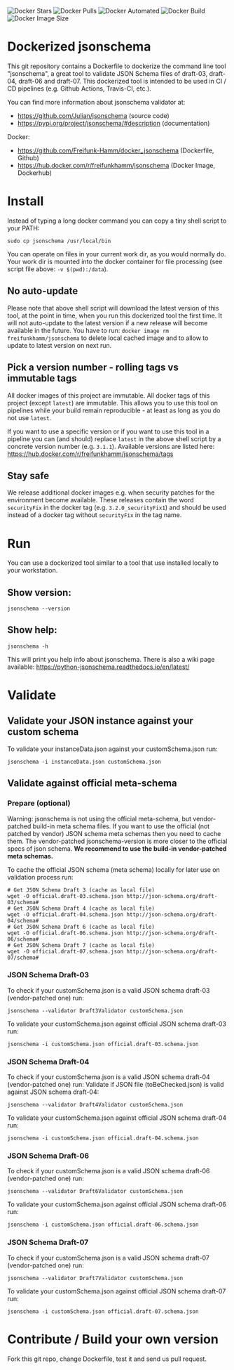 ![Docker Stars](https://img.shields.io/docker/stars/freifunkhamm/jsonschema.svg)
![Docker Pulls](https://img.shields.io/docker/pulls/freifunkhamm/jsonschema.svg)
![Docker Automated](https://img.shields.io/docker/cloud/automated/freifunkhamm/jsonschema)
![Docker Build](https://img.shields.io/docker/cloud/build/freifunkhamm/jsonschema)
![Docker Image Size](https://img.shields.io/docker/image-size/freifunkhamm/jsonschema)


# Dockerized jsonschema
This git repository contains a Dockerfile to dockerize the command line tool "jsonschema", a great tool to validate JSON Schema files of draft-03, draft-04, draft-06 and draft-07.
This dockerized tool is intended to be used in CI / CD pipelines (e.g. Github Actions, Travis-CI, etc.). 

You can find more information about jsonschema validator at:

-    https://github.com/Julian/jsonschema (source code)
-    https://pypi.org/project/jsonschema/#description (documentation)

Docker:
* https://github.com/Freifunk-Hamm/docker_jsonschema (Dockerfile, Github)
* https://hub.docker.com/r/freifunkhamm/jsonschema (Docker Image, Dockerhub)

# Install
Instead of typing a long docker command you can copy a tiny shell script to your PATH:
```
sudo cp jsonschema /usr/local/bin
```

You can operate on files in your current work dir, as you would normally do.
Your work dir is mounted into the docker container for file processing (see script file above: `-v $(pwd):/data`).

## No auto-update
Please note that above shell script will download the latest version of this tool, at the point in time, when you run this dockerized tool the first time.
It will not auto-update to the latest version if a new release will become available in the future. You have to run:
`docker image rm freifunkhamm/jsonschema` to delete local cached image and to allow to update to latest version on next run.

## Pick a version number - rolling tags vs immutable tags
All docker images of this project are immutable.
All docker tags of this project (except `latest`) are immutable.
This allows you to use this tool on pipelines while your build remain reproducible - at least as long as you do not use `latest`.

If you want to use a specific version or if you want to use this tool in a pipeline you can (and should) replace `latest` in the above shell script by a concrete version number (e.g. `3.1.1`).
Available versions are listed here: https://hub.docker.com/r/freifunkhamm/jsonschema/tags

## Stay safe
We release additional docker images e.g. when security patches for the environment become available.
These releases contain the word `securityFix` in the docker tag (e.g. `3.2.0_securityFix1`) and should be used instead of a docker tag without `securityFix` in the tag name.

# Run
You can use a dockerized tool similar to a tool that use installed locally to your workstation.

## Show version:
```
jsonschema --version
``` 

## Show help:
```
jsonschema -h
```
This will print you help info about jsonschema. 
There is also a wiki page available: https://python-jsonschema.readthedocs.io/en/latest/

# Validate

## Validate your JSON instance against your custom schema
To validate your instanceData.json against your customSchema.json run:
```
jsonschema -i instanceData.json customSchema.json
```

## Validate against official meta-schema

### Prepare (optional)
Warning: jsonschema is not using the official meta-schema, but vendor-patched build-in meta schema files.
If you want to use the official (not patched by vendor) JSON schema meta schemas then you need to cache them. The vendor-patched jsonschema-version is more closer to the official specs of json schema. 
**We recommend to use the build-in vendor-patched meta schemas.**

To cache the official JSON schema (meta schema) locally for later use on validation process run:
```
# Get JSON Schema Draft 3 (cache as local file)
wget -O official.draft-03.schema.json http://json-schema.org/draft-03/schema#
# Get JSON Schema Draft 4 (cache as local file)
wget -O official.draft-04.schema.json http://json-schema.org/draft-04/schema#
# Get JSON Schema Draft 6 (cache as local file)
wget -O official.draft-06.schema.json http://json-schema.org/draft-06/schema#
# Get JSON Schema Draft 7 (cache as local file)
wget -O official.draft-07.schema.json http://json-schema.org/draft-07/schema#
```

### JSON Schema Draft-03
To check if your customSchema.json is a valid JSON schema draft-03 (vendor-patched one) run:
```
jsonschema --validator Draft3Validator customSchema.json
```
To validate your customSchema.json against official JSON schema draft-03 run:
```
jsonschema -i customSchema.json official.draft-03.schema.json
```

### JSON Schema Draft-04
To check if your customSchema.json is a valid JSON schema draft-04 (vendor-patched one) run:
Validate if JSON file (toBeChecked.json) is valid against JSON schema draft-04: 
```
jsonschema --validator Draft4Validator customSchema.json
```
To validate your customSchema.json against official JSON schema draft-04 run:
```
jsonschema -i customSchema.json official.draft-04.schema.json
```

### JSON Schema Draft-06
To check if your customSchema.json is a valid JSON schema draft-06 (vendor-patched one) run:
```
jsonschema --validator Draft6Validator customSchema.json
```
To validate your customSchema.json against official JSON schema draft-06 run:
```
jsonschema -i customSchema.json official.draft-06.schema.json
```

### JSON Schema Draft-07
To check if your customSchema.json is a valid JSON schema draft-07 (vendor-patched one) run:
```
jsonschema --validator Draft7Validator customSchema.json
```
To validate your customSchema.json against official JSON schema draft-07 run:
```
jsonschema -i customSchema.json official.draft-07.schema.json
```



# Contribute / Build your own version
Fork this git repo, change Dockerfile, test it and send us pull request.